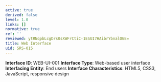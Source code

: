 ```yaml
---
active: true
derived: false
level: 1.0
links: []
normative: true
ref: ''
reviewed: ytRNqpbLcgDrs0sXWFrCtiC-1ESUI7HAibrYbnalOGE=
title: Web Interface
uid: SRS-015
---
```


**Interface ID**: WEB-UI-001
**Interface Type**: Web-based user interface
**Interfacing Entity**: End users
**Interface Characteristics**: HTML5, CSS3, JavaScript, responsive design